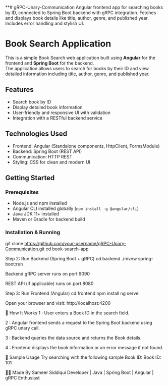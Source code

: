 **# gRPC-Unary-Communication
Angular frontend app for searching books by ID, connected to Spring Boot backend with gRPC integration.  Fetches and displays book details like title, author, genre, and published year.  Includes error handling and stylish UI.


# Book Search Application

This is a simple Book Search web application built using **Angular** for the frontend and **Spring Boot** for the backend.  
The application allows users to search for books by their ID and view detailed information including title, author, genre, and published year.

## Features

- Search book by ID
- Display detailed book information
- User-friendly and responsive UI with validation
- Integration with a RESTful backend service

## Technologies Used

- Frontend: Angular (Standalone components, HttpClient, FormsModule)
- Backend: Spring Boot (REST API)
- Communication: HTTP REST
- Styling: CSS for clean and modern UI

## Getting Started

### Prerequisites

- Node.js and npm installed
- Angular CLI installed globally (`npm install -g @angular/cli`)
- Java JDK 11+ installed
- Maven or Gradle for backend build

### Installation & Running

git clone https://github.com/your-username/gRPC-Unary-Communication.git
cd book-search-app

Step 2: Run Backend (Spring Boot + gRPC)
cd backend
./mvnw spring-boot:run

Backend gRPC server runs on port 9090

REST API (if applicable) runs on port 8080

Step 3: Run Frontend (Angular)
cd frontend
npm install
ng serve

Open your browser and visit:
http://localhost:4200

🧩 How It Works 
1 : User enters a Book ID in the search field.

2 : Angular frontend sends a request to the Spring Boot backend using gRPC unary call.

3 : Backend queries the data source and returns the Book details.

4 : Frontend displays the book information or an error message if not found.

🔎 Sample Usage
Try searching with the following sample Book ID:
Book ID: 101

👨‍💻 Made By
Sameer Siddiqui
Developer | Java | Spring Boot | Angular | gRPC Enthusiast
